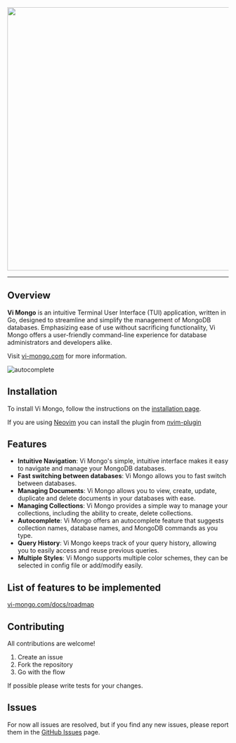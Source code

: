 <div align="center">
  <img src="./assets/logo/no-background.svg" width="600">
</div>

---

##


## Overview

**Vi Mongo** is an intuitive Terminal User Interface (TUI) application, written
in Go, designed to streamline and simplify the management of MongoDB databases.
Emphasizing ease of use without sacrificing functionality, Vi Mongo offers a
user-friendly command-line experience for database administrators and developers
alike.

Visit [vi-mongo.com](https://vi-mongo.com) for more information.

![autocomplete](./assets/autocomplete.webp)

## Installation

To install Vi Mongo, follow the instructions on the [installation page](https://vi-mongo.com/docs/installation).

If you are using [Neovim](https://neovim.io/) you can install the plugin from [nvim-plugin](https://github.com/kopecmaciej/vi-mongo.nvim)

## Features

- **Intuitive Navigation**: Vi Mongo's simple, intuitive interface makes it easy
  to navigate and manage your MongoDB databases.
- **Fast switching between databases**: Vi Mongo allows you to fast switch
  between databases.
- **Managing Documents**: Vi Mongo allows you to view, create, update, duplicate
  and delete documents in your databases with ease.
- **Managing Collections**: Vi Mongo provides a simple way to manage your
  collections, including the ability to create, delete collections.
- **Autocomplete**: Vi Mongo offers an autocomplete feature that suggests
  collection names, database names, and MongoDB commands as you type.
- **Query History**: Vi Mongo keeps track of your query history, allowing you to
  easily access and reuse previous queries.
- **Multiple Styles**: Vi Mongo supports multiple color schemes, they can be
  selected in config file or add/modify easily.

## List of features to be implemented

[vi-mongo.com/docs/roadmap](https://vi-mongo.com/docs/roadmap)

## Contributing

All contributions are welcome!

1. Create an issue
2. Fork the repository
3. Go with the flow

If possible please write tests for your changes.

## Issues

For now all issues are resolved, but if you find any new issues, please report
them in the [GitHub Issues](https://github.com/kopecmaciej/vi-mongo/issues)
page.
